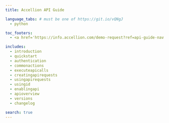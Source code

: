 ```yaml
---
title: Accellion API Guide

language_tabs: # must be one of https://git.io/vQNgJ
  - python

toc_footers:
  - <a href='https://info.accellion.com/demo-request?ref=api-guide-nav'>GET A DEMO</a>

includes:
  - introduction
  - quickstart
  - authentication
  - commonactions
  - executeapicalls
  - creatingapirequests
  - usingapirequests
  - usingid
  - enablingapi
  - apioverview
  - versions
  - changelog

search: true
---
```

